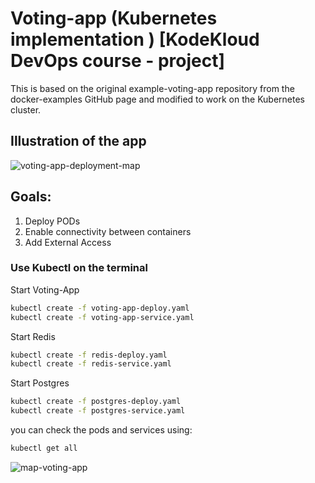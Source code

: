 # Voting-app (Kubernetes implementation ) [KodeKloud DevOps course - project]
This is based on the original example-voting-app repository from the docker-examples GitHub page
and modified to work on the Kubernetes cluster.
## Illustration of the app

![voting-app-deployment-map](https://github.com/Nadav23AnT/voting-app/assets/71144691/fea61d25-7ee1-46de-a864-af9d1fa03c8d)
## Goals:


1. Deploy PODs
2. Enable connectivity between containers
3. Add External Access
### Use Kubectl on the terminal
Start Voting-App
```bash
kubectl create -f voting-app-deploy.yaml
kubectl create -f voting-app-service.yaml
```
Start Redis
```bash
kubectl create -f redis-deploy.yaml
kubectl create -f redis-service.yaml
```
Start Postgres
```bash
kubectl create -f postgres-deploy.yaml
kubectl create -f postgres-service.yaml
```
you can check the pods and services using:
```bash
kubectl get all
```
![map-voting-app](https://github.com/Nadav23AnT/voting-app/assets/71144691/6fd98eca-5cd5-4a4d-872a-eaa1401f8d3d)

